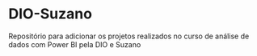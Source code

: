 # DIO-Suzano
Repositório para adicionar os projetos realizados no curso de análise de dados com Power BI pela DIO e Suzano
